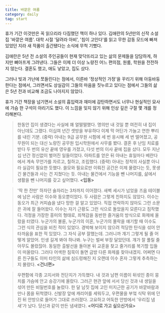 ```yaml
---
title: 바깥은 여름
category: daily
tag: start
---
```


휴가 기간 이것만은 꼭 읽으리라 다짐했던 책이 하나 있다. 김애란의 5년만의 신작 소설집 '바깥은 여름'. 대학 시절 '달려라 아비', '침이 고인다'를 읽고 무한 감동 모드에 빠져 있었던 지라 새 작품이 출간됐다는 소식에 무척 기뻤다. 

김애란은 5년 전 소설의 주인공들이 현재 맞닥뜨리고 있는 삶의 문제들을 담담하게, 하지만 뼈아프게 그려낸다. 그들은 이제 더 이상 노량진 어느 편의점, 원룸, 학원을 전전하지 않는다. 결혼도 했고, 애도 낳았고, 집도 샀다. 

그러나 빚과 가난에 쪼들린다는 점에서, 이른바 '정상적인 가정'을 꾸리기 위해 아둥바둥한다는 점에서, 그러면서도 상실감이 그들의 마음을 짓누르고 있다는 점에서 그들의 삶은 5년 전과 비교해 조금도 나아지지 않았다. 

휴가 기간 책장을 넘기면서 소설의 흡입력과 재미에 감탄하면서도 너무나 현실적인 묘사에 가슴 한 구석이 아리기도 했다. 이 느낌을 잊지 않기 위해 인상 깊은 구절 몇 개를 정리해본다.



> 한동안 집이 생겼다는 사실에 꽤 얼떨떨했다. 명의만 내 것일 뿐 여전히 내 집이 아닌데도 그랬다. 이십여 년간 셋방을 부유하다 이제 막 어딘가 가늘고 연한 뿌리를 내린 기분. (중략) 아내는 9급 공무원 시험에 세 번 응시해 세 번 떨어졌고, 공무원이 되는 대신 노량진 공무원 입시학원에서 사무를 봤다. 결혼 후 난임 치료를 받다 두 번의 유산 끝에 영우를 가졌고, 다섯 번의 이사 끝에 집을 샀다. 모두 지난 십 년간 정신없이 벌어진 일들이었다. 아파트를 얻은 뒤 아내는 휴일마다 베란다에서 계속 무언가를 자르고, 칠하고, 조립했다. (중략) 아내는 정착의 사실뿐 아니라 실감이 필요한 듯했다. 쓸모와 필요로만 이뤄진 공간은 이제 물렸다는 듯, 못생긴 물건들과 사는 건 지쳤다는 듯. 아내는 물건에서 기능을 뺀 나머지를, 삶에서 생활을 뺀 나머지를 갖고 싶어했다. **<입동>**





> '딱 한 잔만' 하자던 술자리는 3차까지 이어졌다. 새벽 세시가 넘었을 즈음 테이블에 남은 사람은 이수와 동오뿐이었다. 두 사람은 그렇게 친하지도 않았다. 이수는 동오가 최근 커피숍을 냈다 망한 걸 알고 있었다. 직접 연락하지 않아도 그런 소문은 귀에 잘 들어왔다. 이수는 자기 근황도 그런 식으로 돌았을지 모른다고 짐작했다. 걱정을 가장한 흥미의 형태로, 죄책감을 동반한 즐거움의 방식으로 화제에 올랐을 터였다. 누군가의 불륜, 누군가의 이혼, 누군가의 몰락을 얘기할 때 이수도 그런 식의 관심을 비친 적이 있었다. 경박해 보이지 않으려 적당한 탄식을 섞어 안타까움을 표한 적 있었다. 그 자식 공부 잘했는데. 그러니까 걔기 그렇게 될 줄 어떻게 알았어. 인생 길게 봐야 하나봐. 누구는 벌써 부장 달았던데. 걔가 잘 풀릴 줄 아무도 몰랐잖아. 동일한 출발선을 돌아본 뒤 교훈을 찾고 줄거리를 복기할 입들이 떠올랐다. 그러다 어색한 침묵이 돌면 금방 다른 화제를 찾아내겠지. 어쩌면 다른 친구들도 이미 타인의 삶에 심드렁해진 지 오랜데 이수 혼자 그렇게 추측하는지 몰랐다. **<건너편>**





> 우편함에 각종 고지서와 전단지가 가득했다. 내 것과 남편 이름이 뒤섞인 종이 뭉치를 가슴에 안고 승강기에 올랐다. 그러곤 현관 앞에 서서 당신 것과 내 생일을 섞어 만든 비밀번호를 눌렀다. 한 달 남짓 집에 고인 미지근한 공기가 바깥바람과 만나 몸을 뒤척였다. 신발장 앞에 캐리어를 세워두고, 우편물을 부엌 식탁 위에 던진 뒤 안방으로 들어가 그대로 쓰러졌다. 고요하고 어둑한 안방에서 '우리집 냄새'가 났다. 당신과 같이 만든 냄새였다. **<어디로 가고 싶으신가요>**



